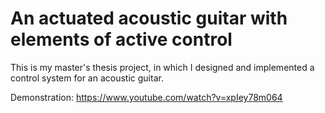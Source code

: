 # An actuated acoustic guitar with elements of active control

This is my master's thesis project, in which I designed and implemented a control system for an acoustic guitar.

Demonstration: https://www.youtube.com/watch?v=xpIey78m064
